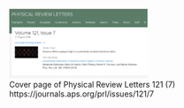 <br/><br/>

<figure class="image">
<img src="images/PRLcover.png" width="250" />
  <figcaption>Cover page of Physical Review Letters 121 (7) <br/> https://journals.aps.org/prl/issues/121/7</figcaption>
</figure>

<br/><br/>
